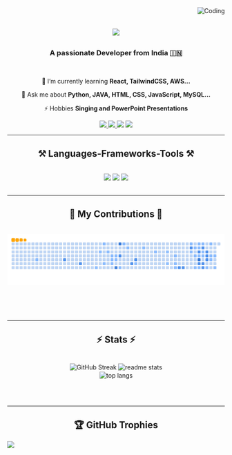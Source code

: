 <img align="right" src="https://komarev.com/ghpvc/?username=subhambiswalrony&label=Profile%20views&color=0e75b6&style=flat" alt="Coding" />
<h1 align="center">
    <img src="https://readme-typing-svg.herokuapp.com/?font=Righteous&size=35&center=true&vCenter=true&width=500&height=70&duration=4000&lines=Hi+There!+👋;+I'm+Subham+Biswal!;" />
</h1>

<h3 align="center">A passionate Developer from India 🇮🇳</h3>

<br/>

<div align="center">
 
 
 🌱 I’m currently learning **React, TailwindCSS, AWS...**

💬 Ask me about **Python, JAVA, HTML, CSS, JavaScript, MySQL...**

⚡ Hobbies **Singing and PowerPoint Presentations**

</div>
 
<div align="center"> 
  <a href="mailto:biswalsubhamrony@gmail.com">
    <img src="https://img.shields.io/badge/Gmail-333333?style=for-the-badge&logo=gmail&logoColor=red" />
  </a>
  <a href="https://www.linkedin.com/in/subham-biswal/" target="_blank">
    <img src="https://img.shields.io/badge/LinkedIn-0077B5?style=for-the-badge&logo=linkedin&logoColor=white" target="_blank" />
  </a>
  <a href="https://www.instagram.com/subhambiswal_rony/?hl=en" target="_blank"><img src="https://img.shields.io/badge/Instagram-E4405F?style=for-the-badge&logo=instagram&logoColor=white"/></a>
  <a href="https://biswalsubham.netlify.app/" target="_blank">
     <img src="https://img.shields.io/badge/Portfolio-FF5722?style=for-the-badge&logo=todoist&logoColor=white" target="_blank" /> <!-- sqlite, safari, google-chrome are other good icon options -->
  </a>
</div>

 <hr/>
 
<h2 align="center">⚒️ Languages-Frameworks-Tools ⚒️</h2>
<br/>
<div align="center">
    <img src="https://skillicons.dev/icons?i=react,html,css,vscode,github,figma,tailwind,git,django" />
    <img src="https://skillicons.dev/icons?i=nodejs,python,javascript,express,firebase,mongodb,c,java,nextjs,mysql,flask" />
    <img src="https://skillicons.dev/icons?i=idea,pycharm,sqlite,threejs,vite,windows,netlify,npm,powershell" />
    <br>
</div>

<br/>
<hr/>

<div align="center">
  <h2>🐍 My Contributions 🐍</h2>
  <br>
  <img alt="snake eating my contributions" src="https://github.com/champati-v/champati-v/blob/output/github-contribution-grid-snake.gif" />

  
  
  <br/><br/><br/>
</div>
<hr/>

<h2 align="center">⚡ Stats ⚡</h2>
<br>
<div align=center>

  <img src="https://streak-stats.demolab.com?user=subhambiswalrony&theme=react&border_radius=10" alt="GitHub Streak" />
  <img width=390 src="https://github-readme-stats.vercel.app/api?username=subhambiswalrony&count_private=true&show_icons=true&theme=react&rank_icon=github&border_radius=10" alt="readme stats" />
  <br/>
  <img width=325 align="center" src="https://github-readme-stats.vercel.app/api/top-langs/?username=subhambiswalrony&show_icons=true&locale=en&layout=compact&theme=react&border_radius=10&size_weight=0.5&count_weight=0.5&exclude_repo=github-readme-stats" alt="top langs" />
</div>

<br/><br/>


<hr/>

<div>
    <h2 align="center">🏆 GitHub Trophies</h2>
    <img src="https://github-profile-trophy.vercel.app/?username=subhambiswalrony&theme=default&no-frame=false&no-bg=true&margin-w=4"/>
</div>

